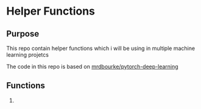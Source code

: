 # Helper Functions

## Purpose
This repo contain helper functions which i will be using in multiple machine learning projetcs

The code in this repo is based on [mrdbourke/pytorch-deep-learning](https://github.com/mrdbourke/pytorch-deep-learning/blob/main/helper_functions.py#L23-L36)

## Functions
1. 